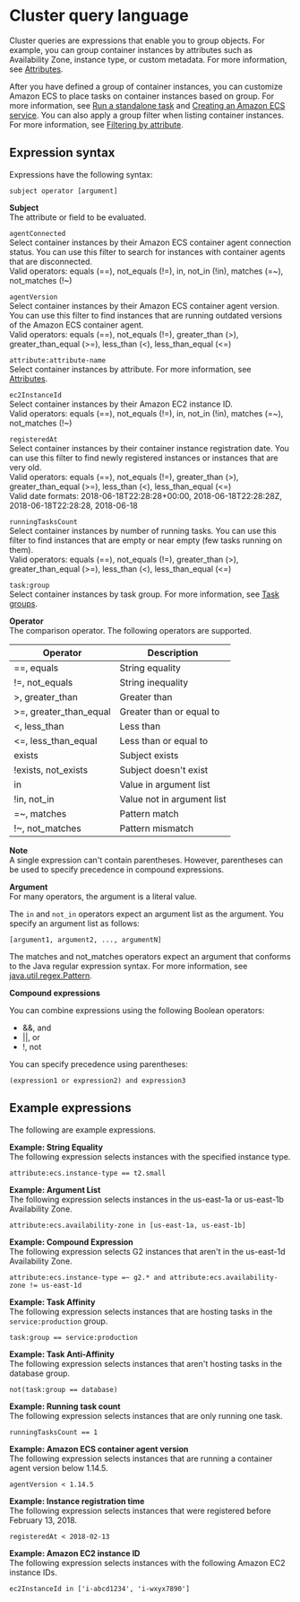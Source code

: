 # Cluster query language<a name="cluster-query-language"></a>

Cluster queries are expressions that enable you to group objects\. For example, you can group container instances by attributes such as Availability Zone, instance type, or custom metadata\. For more information, see [Attributes](task-placement-constraints.md#attributes)\.

After you have defined a group of container instances, you can customize Amazon ECS to place tasks on container instances based on group\. For more information, see [Run a standalone task](ecs_run_task.md) and [Creating an Amazon ECS service](create-service.md)\. You can also apply a group filter when listing container instances\. For more information, see [Filtering by attribute](task-placement-constraints.md#filter-attribute)\.

## Expression syntax<a name="expression-syntax"></a>

Expressions have the following syntax:

```
subject operator [argument]
```

**Subject**  
The attribute or field to be evaluated\.

`agentConnected`  
Select container instances by their Amazon ECS container agent connection status\. You can use this filter to search for instances with container agents that are disconnected\.  
Valid operators: equals \(==\), not\_equals \(\!=\), in, not\_in \(\!in\), matches \(=\~\), not\_matches \(\!\~\)

`agentVersion`  
Select container instances by their Amazon ECS container agent version\. You can use this filter to find instances that are running outdated versions of the Amazon ECS container agent\.  
Valid operators: equals \(==\), not\_equals \(\!=\), greater\_than \(>\), greater\_than\_equal \(>=\), less\_than \(<\), less\_than\_equal \(<=\)

`attribute:attribute-name`  
Select container instances by attribute\. For more information, see [Attributes](task-placement-constraints.md#attributes)\.

`ec2InstanceId`  
Select container instances by their Amazon EC2 instance ID\.  
Valid operators: equals \(==\), not\_equals \(\!=\), in, not\_in \(\!in\), matches \(=\~\), not\_matches \(\!\~\)

`registeredAt`  
Select container instances by their container instance registration date\. You can use this filter to find newly registered instances or instances that are very old\.  
Valid operators: equals \(==\), not\_equals \(\!=\), greater\_than \(>\), greater\_than\_equal \(>=\), less\_than \(<\), less\_than\_equal \(<=\)  
Valid date formats: 2018\-06\-18T22:28:28\+00:00, 2018\-06\-18T22:28:28Z, 2018\-06\-18T22:28:28, 2018\-06\-18

`runningTasksCount`  
Select container instances by number of running tasks\. You can use this filter to find instances that are empty or near empty \(few tasks running on them\)\.  
Valid operators: equals \(==\), not\_equals \(\!=\), greater\_than \(>\), greater\_than\_equal \(>=\), less\_than \(<\), less\_than\_equal \(<=\)

`task:group`  
Select container instances by task group\. For more information, see [Task groups](task-groups.md)\.

**Operator**  
The comparison operator\. The following operators are supported\.


| Operator | Description | 
| --- | --- | 
|  ==, equals  |  String equality  | 
|  \!=, not\_equals  |  String inequality  | 
|  >, greater\_than  |  Greater than  | 
|  >=, greater\_than\_equal  |  Greater than or equal to  | 
|  <, less\_than  |  Less than  | 
|  <=, less\_than\_equal  |  Less than or equal to  | 
|  exists  |  Subject exists  | 
|  \!exists, not\_exists  |  Subject doesn't exist  | 
|  in  |  Value in argument list  | 
|  \!in, not\_in  |  Value not in argument list  | 
|  =\~, matches  |  Pattern match  | 
|  \!\~, not\_matches  |  Pattern mismatch  | 

**Note**  
A single expression can't contain parentheses\. However, parentheses can be used to specify precedence in compound expressions\.

**Argument**  
For many operators, the argument is a literal value\.

The `in` and `not_in` operators expect an argument list as the argument\. You specify an argument list as follows:

```
[argument1, argument2, ..., argumentN]
```

The matches and not\_matches operators expect an argument that conforms to the Java regular expression syntax\. For more information, see [java\.util\.regex\.Pattern](http://docs.oracle.com/javase/6/docs/api/java/util/regex/Pattern.html)\.

**Compound expressions**

You can combine expressions using the following Boolean operators:
+ &&, and
+ \|\|, or
+ \!, not

You can specify precedence using parentheses:

```
(expression1 or expression2) and expression3
```

## Example expressions<a name="expression-examples"></a>

The following are example expressions\.

**Example: String Equality**  
The following expression selects instances with the specified instance type\.

```
attribute:ecs.instance-type == t2.small
```

**Example: Argument List**  
The following expression selects instances in the us\-east\-1a or us\-east\-1b Availability Zone\.

```
attribute:ecs.availability-zone in [us-east-1a, us-east-1b]
```

**Example: Compound Expression**  
The following expression selects G2 instances that aren't in the us\-east\-1d Availability Zone\.

```
attribute:ecs.instance-type =~ g2.* and attribute:ecs.availability-zone != us-east-1d
```

**Example: Task Affinity**  
The following expression selects instances that are hosting tasks in the `service:production` group\.

```
task:group == service:production
```

**Example: Task Anti\-Affinity**  
The following expression selects instances that aren't hosting tasks in the database group\.

```
not(task:group == database)
```

**Example: Running task count**  
The following expression selects instances that are only running one task\.

```
runningTasksCount == 1
```

**Example: Amazon ECS container agent version**  
The following expression selects instances that are running a container agent version below 1\.14\.5\.

```
agentVersion < 1.14.5
```

**Example: Instance registration time**  
The following expression selects instances that were registered before February 13, 2018\.

```
registeredAt < 2018-02-13
```

**Example: Amazon EC2 instance ID**  
The following expression selects instances with the following Amazon EC2 instance IDs\.

```
ec2InstanceId in ['i-abcd1234', 'i-wxyx7890']
```